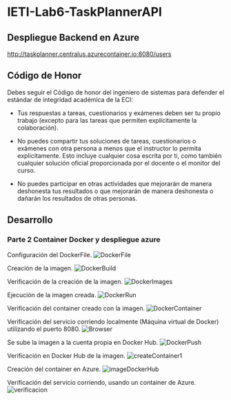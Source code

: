 # IETI-Lab6-TaskPlannerAPI

## Despliegue Backend en Azure

http://taskplanner.centralus.azurecontainer.io:8080/users

## Código de Honor

Debes seguir el Código de honor del ingeniero de sistemas para defender el estándar de integridad académica de la ECI:

- Tus respuestas a tareas, cuestionarios y exámenes deben ser tu propio trabajo (excepto para las tareas que permiten explícitamente la colaboración).

- No puedes compartir tus soluciones de tareas, cuestionarios o exámenes con otra persona a menos que el instructor lo permita explícitamente. Esto incluye cualquier cosa escrita por ti, como también cualquier solución oficial proporcionada por el docente o el monitor del curso.

- No puedes participar en otras actividades que mejorarán de manera deshonesta tus resultados o que mejorarán de manera deshonesta o dañarán los resultados de otras personas.

## Desarrollo 

### Parte 2 Container Docker y despliegue azure

Configuración del DockerFile.
![DockerFile](https://user-images.githubusercontent.com/44879884/94372012-25a19780-00c0-11eb-8131-741077dbac97.PNG)

Creación de la imagen.
![DockerBuild](https://user-images.githubusercontent.com/44879884/94372020-26d2c480-00c0-11eb-8501-90a00b61dcd9.PNG)

Verificación de la creación de la imagen.
![DockerImages](https://user-images.githubusercontent.com/44879884/94372013-25a19780-00c0-11eb-959c-027b1bc481aa.PNG)

Ejecución de la imagen creada.
![DockerRun](https://user-images.githubusercontent.com/44879884/94372015-263a2e00-00c0-11eb-8c66-b1bbf70513b3.PNG)

Verificación del container creado con la imagen.
![DockerContainer](https://user-images.githubusercontent.com/44879884/94372011-24706a80-00c0-11eb-93d3-27bba68cd13c.PNG)

Verificación del servicio corriendo localmente (Máquina virtual de Docker) utilizando el puerto 8080.
![Browser](https://user-images.githubusercontent.com/44879884/94372018-26d2c480-00c0-11eb-8afc-78bfdfe766ae.PNG)

Se sube la imagen a la cuenta propia en Docker Hub.
![DockerPush](https://user-images.githubusercontent.com/44879884/94372014-25a19780-00c0-11eb-82a7-27cd5c3b1457.PNG)

Verificación en Docker Hub de la imagen.
![createContainer1](https://user-images.githubusercontent.com/44879884/94372285-e2482880-00c1-11eb-939b-7c545c9631b7.PNG)

Creación del container en Azure.
![imageDockerHub](https://user-images.githubusercontent.com/44879884/94372016-263a2e00-00c0-11eb-89b4-b5dad187a6f4.PNG)

Verificación del servicio corriendo, usando un container de Azure.
![verificacion](https://user-images.githubusercontent.com/44879884/94372017-263a2e00-00c0-11eb-8bfa-300be161f327.PNG)



